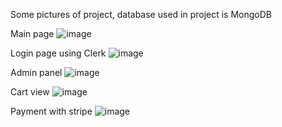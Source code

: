 Some pictures of project, database used in project is MongoDB

Main page
![image](https://github.com/Katsukii01/Shop_in_NextJs/assets/97676458/f902e353-deb4-48ce-8272-c9fdb6511d88)

Login page using Clerk
![image](https://github.com/Katsukii01/Shop_in_NextJs/assets/97676458/b945d94f-091a-44f2-ade2-8f37100bfd5c)

Admin panel
![image](https://github.com/Katsukii01/Shop_in_NextJs/assets/97676458/96bea39c-7815-49f3-9a58-12c459f25690)

Cart view 
![image](https://github.com/Katsukii01/Shop_in_NextJs/assets/97676458/ec9339a6-2f68-452b-8165-cfea8563009b)

Payment with stripe 
![image](https://github.com/Katsukii01/Shop_in_NextJs/assets/97676458/408cea91-7de9-4ef7-b460-ca5921bcf5fe)
